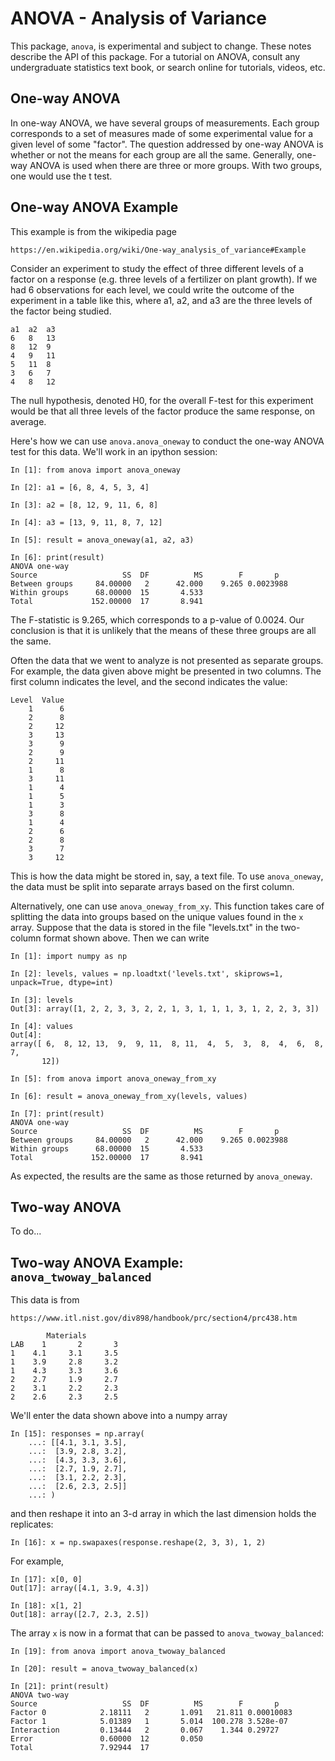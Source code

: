 ANOVA - Analysis of Variance
============================

This package, `anova`, is experimental and subject to change.
These notes describe the API of this package.  For a tutorial
on ANOVA, consult any undergraduate statistics text book, or
search online for tutorials, videos, etc.

One-way ANOVA
-------------
In one-way ANOVA, we have several groups of measurements.  Each
group corresponds to a set of measures made of some experimental
value for a given level of some "factor".  The question addressed
by one-way ANOVA is whether or not the means for each group are
all the same.  Generally, one-way ANOVA is used when there are
three or more groups.  With two groups, one would use the t test.

One-way ANOVA Example
---------------------
This example is from the wikipedia page

    https://en.wikipedia.org/wiki/One-way_analysis_of_variance#Example

Consider an experiment to study the effect of three different
levels of a factor on a response (e.g. three levels of a fertilizer
on plant growth). If we had 6 observations for each level, we could
write the outcome of the experiment in a table like this, where a1,
a2, and a3 are the three levels of the factor being studied.

    a1  a2  a3
    6   8   13
    8   12  9
    4   9   11
    5   11  8
    3   6   7
    4   8   12 

The null hypothesis, denoted H0, for the overall F-test for this
experiment would be that all three levels of the factor produce the
same response, on average.

Here's how we can use `anova.anova_oneway` to conduct the one-way
ANOVA test for this data.  We'll work in an ipython session:

```
In [1]: from anova import anova_oneway                                          

In [2]: a1 = [6, 8, 4, 5, 3, 4]                                                 

In [3]: a2 = [8, 12, 9, 11, 6, 8]                                               

In [4]: a3 = [13, 9, 11, 8, 7, 12]                                              

In [5]: result = anova_oneway(a1, a2, a3)                                       

In [6]: print(result)                                                           
ANOVA one-way
Source                   SS  DF          MS        F       p
Between groups     84.00000   2      42.000    9.265 0.0023988 
Within groups      68.00000  15       4.533
Total             152.00000  17       8.941
```
The F-statistic is 9.265, which corresponds to a p-value of 0.0024.
Our conclusion is that it is unlikely that the means of these three
groups are all the same.

Often the data that we went to analyze is not presented as
separate groups.  For example, the data given above might be
presented in two columns.  The first column indicates the
level, and the second indicates the value:

    Level  Value
        1      6
        2      8
        2     12
        3     13
        3      9
        2      9
        2     11
        1      8
        3     11
        1      4
        1      5
        1      3
        3      8
        1      4
        2      6
        2      8
        3      7
        3     12

This is how the data might be stored in, say, a text file.
To use `anova_oneway`, the data must be split into separate
arrays based on the first column.

Alternatively, one can use `anova_oneway_from_xy`.  This
function takes care of splitting the data into groups based
on the unique values found in the `x` array.  Suppose that
the data is stored in the file "levels.txt" in the two-column
format shown above.  Then we can write

```
In [1]: import numpy as np

In [2]: levels, values = np.loadtxt('levels.txt', skiprows=1, unpack=True, dtype=int)

In [3]: levels
Out[3]: array([1, 2, 2, 3, 3, 2, 2, 1, 3, 1, 1, 1, 3, 1, 2, 2, 3, 3])

In [4]: values
Out[4]: 
array([ 6,  8, 12, 13,  9,  9, 11,  8, 11,  4,  5,  3,  8,  4,  6,  8,  7,
       12])

In [5]: from anova import anova_oneway_from_xy

In [6]: result = anova_oneway_from_xy(levels, values)

In [7]: print(result)
ANOVA one-way
Source                   SS  DF          MS        F       p
Between groups     84.00000   2      42.000    9.265 0.0023988 
Within groups      68.00000  15       4.533
Total             152.00000  17       8.941
```

As expected, the results are the same as those returned by
`anova_oneway`.


Two-way ANOVA
-------------
To do...

Two-way ANOVA Example: `anova_twoway_balanced`
----------------------------------------------
This data is from

    https://www.itl.nist.gov/div898/handbook/prc/section4/prc438.htm

```
        Materials
LAB    1       2       3
1    4.1     3.1     3.5
1    3.9     2.8     3.2
1    4.3     3.3     3.6
2    2.7     1.9     2.7
2    3.1     2.2     2.3
2    2.6     2.3     2.5
```

We'll enter the data shown above into a numpy array

```
In [15]: responses = np.array(
    ...: [[4.1, 3.1, 3.5],
    ...:  [3.9, 2.8, 3.2],
    ...:  [4.3, 3.3, 3.6],
    ...:  [2.7, 1.9, 2.7],
    ...:  [3.1, 2.2, 2.3],
    ...:  [2.6, 2.3, 2.5]]
    ...: )
```

and then reshape it into an 3-d array in which the last
dimension holds the replicates:

```
In [16]: x = np.swapaxes(response.reshape(2, 3, 3), 1, 2)
```

For example,

```
In [17]: x[0, 0]
Out[17]: array([4.1, 3.9, 4.3])

In [18]: x[1, 2]
Out[18]: array([2.7, 2.3, 2.5])
```

The array `x` is now in a format that can be passed to
`anova_twoway_balanced`:

```
In [19]: from anova import anova_twoway_balanced

In [20]: result = anova_twoway_balanced(x)

In [21]: print(result)
ANOVA two-way
Source                   SS  DF          MS        F       p
Factor 0            2.18111   2       1.091   21.811 0.00010083
Factor 1            5.01389   1       5.014  100.278 3.528e-07
Interaction         0.13444   2       0.067    1.344 0.29727
Error               0.60000  12       0.050
Total               7.92944  17
```
